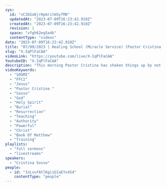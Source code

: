 ```yaml
---
sys:
  id: "vC3GSo8jrHpmritm5yfM8"
  updatedAt: "2023-07-09T16:23:42.910Z"
  createdAt: "2023-07-09T16:23:42.910Z"
  revision: 1
  space: "vfgh62eq5a4k"
  contentType: "videos"
date: "2023-07-09T16:23:42.910Z"
title: "07/09/2023 | Healing School (Miracle Service) (Pastor Cristina Sosso)"
slug: "X-IqPlFaCAA"
videoLink: "https://youtube.com/live/X-IqPlFaCAA"
YoutubeID: "X-IqPlFaCAA"
description: "This morning Pastor Cristina has shaken things up by not only giving us a miracle service but also a training on healing. You will learn that everyone is can be used by God. It is His will that all men and women be healed and nothing can separate us from His love, not even our sin. Our enemies are not to be excluded from our prayers, in fact we are told to pray for them. Healing has nothing to with you and your anointing, but that it is God's will. We just need to believe the authority that Christ has given us through His death, burial and resurrections. Once you know your authority in Christ, you will not need to call anyone else to produce healing. Do not preach something that your are not walking yourself. If you harbor any unforgiveness towards an individual you should not pray or receive from them. The Holy Spirit will get you to the root of the problems, not all infirmities are due to spirits, some are unforgiveness, bitterness, and assignments. Lead with discernment. A powerful message and teaching, lets get excited for this move. This sermon was released at Freedom Fellowship Church International on July 9, 2023 by Pastor Cristina Sosso\n"
videoKeywords:
  - "SOGMI"
  - "FFCI"
  - "Jesus"
  - "Pastor Cristina "
  - "Sosso"
  - "God"
  - "Holy Spirit"
  - "Burial"
  - "Resurrection"
  - "Teaching"
  - "Authority"
  - "Powerful"
  - "Christ"
  - "Book Of Matthew"
  - "Training"
playlists:
  - "full sermons"
  - "livestreams"
speakers:
  - "Cristina Sosso"
people:
  - id: "3zLvufAtlKgiiGIaEYs4S4"
    contentType: "people"
---
```

